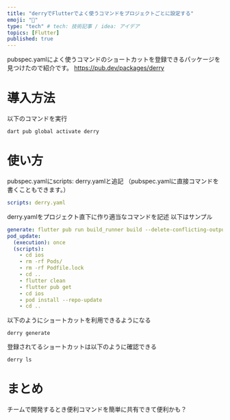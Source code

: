 ```yaml
---
title: "derryでFlutterでよく使うコマンドをプロジェクトごとに設定する"
emoji: "🐙"
type: "tech" # tech: 技術記事 / idea: アイデア
topics: [Flutter]
published: true
---
```


pubspec.yamlによく使うコマンドのショートカットを登録できるパッケージを見つけたので紹介です。
https://pub.dev/packages/derry
# 導入方法
以下のコマンドを実行
```
dart pub global activate derry
```

# 使い方
pubspec.yamlにscripts: derry.yamlと追記
（pubspec.yamlに直接コマンドを書くこともできます。）
```yaml:pubspec.yaml
scripts: derry.yaml
```
derry.yamlをプロジェクト直下に作り適当なコマンドを記述
以下はサンプル
```yaml:derrt.yaml
generate: flutter pub run build_runner build --delete-conflicting-outputs
pod_update: 
  (execution): once
  (scripts):
    - cd ios
    - rm -rf Pods/
    - rm -rf Podfile.lock
    - cd ..
    - flutter clean
    - flutter pub get
    - cd ios
    - pod install --repo-update
    - cd ..
```

以下のようにショートカットを利用できるようになる
```
derry generate
```

登録されてるショートカットは以下のように確認できる
```
derry ls
```

# まとめ
チームで開発するとき便利コマンドを簡単に共有できて便利かも？